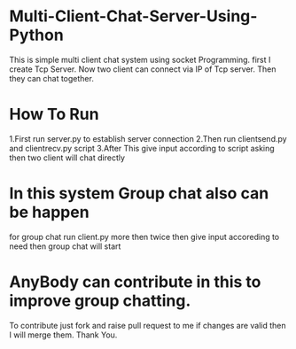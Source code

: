 # Multi-Client-Chat-Server-Using-Python
This is simple multi client chat system using socket Programming.
first I create Tcp Server.
Now two client can connect via IP of Tcp server.
Then they can chat together.
# How To Run
1.First run server.py to establish server connection
2.Then run clientsend.py and clientrecv.py script
3.After This give input according to script asking then two client will chat directly
# In this system Group chat also can be happen
for group chat run client.py more then twice then give input accoreding to need then group chat will start
# AnyBody can contribute in this to improve group chatting.
To contribute just fork and raise pull request to me if changes are valid then I will merge them.
Thank You.
